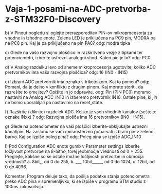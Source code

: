 # Vaja-1-posami-na-ADC-pretvorba-z-STM32F0-Discovery

b) V Pinout pogledu si oglejte prerazporeditev PIN-ov mikroprocesorja za vhodne in izhodne enote. Zelena LED je priključena na PC9 pin, MODRA pa na PC8 pin. Kaj je pa priključeno na pin PA0? odg: modra tipka

c) Glede na vašo razvojno ploščico in razširitveno vezje z tipkami ter potenciometri, izberite ustrezni analogni vhod. Kateri pin je to? odg: PC0

d) V Analog razdelku levo od sheme mikroprocesorja ugotovite, koliko ADC pretvornikov ima vaša razvojna ploščica? odg: 16 (IN0 - IN15)

e) Izbrani ADC pretvornik ima oznako s trikotnikom. Kaj to pomeni? odg: Pomeni, da je delno v konfliktu z drugim pinom. Kaj morate storiti, da razrešite to omejitev? Opišite in jo odpravite. odg: Pin (PIN PC0) moramo nastaviti na Analog ADC_IN10 in izberemo pretvornik IN10. Ostale pine, ki jih ne bomo uporabljali pa nastavimo na reset_state.

f) Razširite (kliknite) razdelek ADC. Koliko je vseh vhodnih kanalov (seštejte oznake INxx) ? odg: Razvojna plošča ima 16 pretvornikov (IN0 - IN15).

g) Glede na potenciometer na vaši ploščici izberite-obkljukajte ustrezni kanal/pin. Na zaslonu se vam morausterzno pobarvati izbrani pin v zeleno barvo. Kaj se izpiše poleg pina? odg: Poleg pina se izpiše ADC_IN10

i) Pod Configuration ADC enote gumb v Parameter settings izberite ločljivost pretvorbe na 8-bitno, torej jeobmočje vrednosti od 0 ÷ 255. Preglejte, kakšne so še ostale možne ločljivosti pretvorbe in območja vrednosti? a. 8bit_, od 0 do 255, b. ___ 10bit_____, od 0 do 1024, c. 12bit, od 0 do 4096.

Komentar: Program deluje tako, da pošilja podatke stanja potenciometra preko ADC pina v spremenljivko, ki se izpiše v programu STM studio z 100ms zakasnitvijo.
